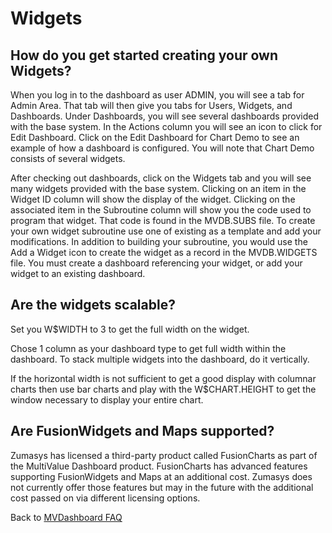 # Widgets

<PageHeader />

## How do you get started creating your own Widgets?

When you log in to the dashboard as user ADMIN, you will see a tab for Admin Area. That tab will then give you tabs for Users, Widgets, and Dashboards. Under Dashboards, you will see several dashboards provided with the base system. In the Actions column you will see an icon to click for Edit Dashboard. Click on the Edit Dashboard for Chart Demo to see an example of how a dashboard is configured. You will note that Chart Demo consists of several widgets.

After checking out dashboards, click on the Widgets tab and you will see many widgets provided with the base system. Clicking on an item in the Widget ID column will show the display of the widget. Clicking on the associated item in the Subroutine column will show you the code used to program that widget. That code is found in the MVDB.SUBS file. To create your own widget subroutine use one of existing as a template and add your modifications. In addition to building your subroutine, you would use the Add a Widget icon to create the widget as a record in the MVDB.WIDGETS file. You must create a dashboard referencing your widget, or add your widget to an existing dashboard.

## Are the widgets scalable?

Set you W$WIDTH to 3 to get the full width on the widget.

Chose 1 column as your dashboard type to get full width within the dashboard.  To stack multiple widgets into the dashboard, do it vertically.

If the horizontal width is not sufficient to get a good display with columnar charts then use bar charts and play with the W$CHART.HEIGHT to get the window necessary to display your entire chart.

## Are FusionWidgets and Maps supported?

Zumasys has licensed a third-party product called FusionCharts as part of the MultiValue Dashboard product. FusionCharts has advanced features supporting FusionWidgets and Maps at an additional cost. Zumasys does not currently offer those features but may in the future with the additional cost passed on via different licensing options.

Back to [MVDashboard FAQ](./../README.md)

<PageFooter />
